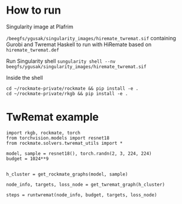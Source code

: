 
# How to run

Singularity image at Plafrim

`/beegfs/ygusak/singularity_images/hiremate_twremat.sif` containing Gurobi and Twremat Haskell to run with HiRemate based on `hiremate_twremat.def`

Run Singularity shell
`sungularity shell --nv beegfs/ygusak/singularity_images/hiremate_twremat.sif`

Inside the shell
```
cd ~/rockmate-private/rockmate && pip install -e . 
cd ~/rockmate-private/rkgb && pip install -e .

```

# TwRemat example
```
import rkgb, rockmate, torch
from torchvision.models import resnet18
from rockmate.solvers.twremat_utils import *

model, sample = resnet18(), torch.randn(2, 3, 224, 224)
budget = 1024**9


h_cluster = get_rockmate_graphs(model, sample)

node_info, targets, loss_node = get_twremat_graph(h_cluster) 

steps = runtwremat(node_info, budget, targets, loss_node)

```


